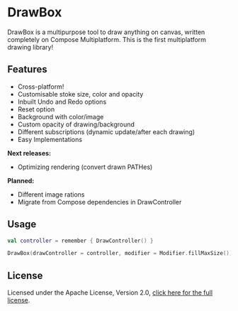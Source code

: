 # DrawBox
DrawBox is a multipurpose tool to draw anything on canvas, written completely on Compose Multiplatform.
This is the first multiplatform drawing library!

## Features

- Cross-platform!
- Customisable stoke size, color and opacity
- Inbuilt Undo and Redo options
- Reset option
- Background with color/image
- Custom opacity of drawing/background
- Different subscriptions (dynamic update/after each drawing)
- Easy Implementations

**Next releases:**
- Optimizing rendering (convert drawn PATHes)

**Planned:**
- Different image rations
- Migrate from Compose dependencies in DrawController

## Usage

```kotlin
val controller = remember { DrawController() }

DrawBox(drawController = controller, modifier = Modifier.fillMaxSize())
```

## License

Licensed under the Apache License, Version 2.0, [click here for the full license](LICENSE.txt).